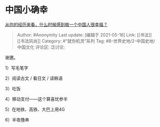 # 中国小确幸
[从你的经历来看，什么时候感到做一个中国人很幸福？](https://www.zhihu.com/question/345124567/answer/818178427)

> Author: #Anonymity
> Last update: [编辑于 2021-05-16]
> Link: [[书法]] [[书法风尚]]
> Category: #“就你机灵”系列
> Tag: #8-世界史地/2-中国史地/中国文化
> 评论区:
> 泛讨论:

谢邀。

1）写毛笔字

2）阅读古文 / 看日文 / 读韩语

3）吃饭

4）移动支付——这个算喜忧参半

5）在地铁、高铁、大巴上用4G

6）半夜撸串
